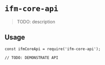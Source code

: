 # `ifm-core-api`

> TODO: description

## Usage

```
const ifmCoreApi = require('ifm-core-api');

// TODO: DEMONSTRATE API
```
